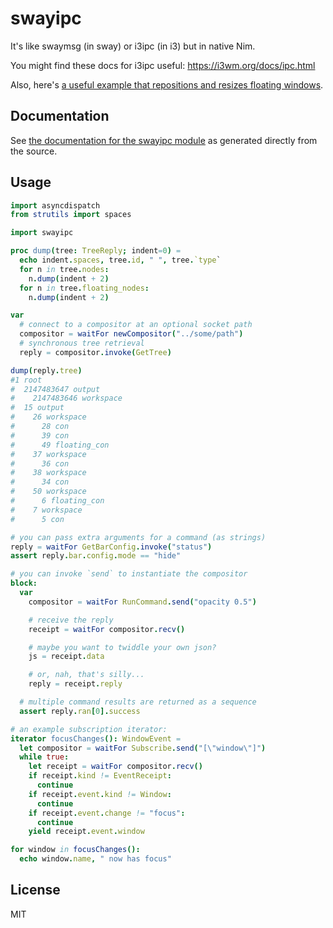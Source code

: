 # swayipc

It's like swaymsg (in sway) or i3ipc (in i3) but in native Nim.

You might find these docs for i3ipc useful: https://i3wm.org/docs/ipc.html

Also, here's [a useful example that repositions and resizes floating windows](https://github.com/disruptek/xs/blob/master/geometry.nim).

## Documentation
See [the documentation for the swayipc module](https://disruptek.github.io/swayipc/swayipc.html) as generated directly from the source.

## Usage
```nim
import asyncdispatch
from strutils import spaces

import swayipc

proc dump(tree: TreeReply; indent=0) =
  echo indent.spaces, tree.id, " ", tree.`type`
  for n in tree.nodes:
    n.dump(indent + 2)
  for n in tree.floating_nodes:
    n.dump(indent + 2)

var
  # connect to a compositor at an optional socket path
  compositor = waitFor newCompositor("../some/path")
  # synchronous tree retrieval
  reply = compositor.invoke(GetTree)

dump(reply.tree)
#1 root
#  2147483647 output
#    2147483646 workspace
#  15 output
#    26 workspace
#      28 con
#      39 con
#      49 floating_con
#    37 workspace
#      36 con
#    38 workspace
#      34 con
#    50 workspace
#      6 floating_con
#    7 workspace
#      5 con

# you can pass extra arguments for a command (as strings)
reply = waitFor GetBarConfig.invoke("status")
assert reply.bar.config.mode == "hide"

# you can invoke `send` to instantiate the compositor
block:
  var
    compositor = waitFor RunCommand.send("opacity 0.5")

    # receive the reply
    receipt = waitFor compositor.recv()

    # maybe you want to twiddle your own json?
    js = receipt.data

    # or, nah, that's silly...
    reply = receipt.reply

  # multiple command results are returned as a sequence
  assert reply.ran[0].success

# an example subscription iterator:
iterator focusChanges(): WindowEvent =
  let compositor = waitFor Subscribe.send("[\"window\"]")
  while true:
    let receipt = waitFor compositor.recv()
    if receipt.kind != EventReceipt:
      continue
    if receipt.event.kind != Window:
      continue
    if receipt.event.change != "focus":
      continue
    yield receipt.event.window

for window in focusChanges():
  echo window.name, " now has focus"
```

## License
MIT
